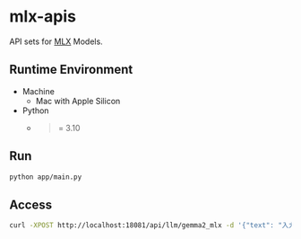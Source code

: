# mlx-apis

API sets for [MLX](https://huggingface.co/docs/hub/mlx) Models.

## Runtime Environment

* Machine
  * Mac with Apple Silicon
* Python
  * >= 3.10

## Run

```bash
python app/main.py
```

## Access

```bash
curl -XPOST http://localhost:18081/api/llm/gemma2_mlx -d '{"text": "入力テキスト"}' -H "Content-Type: application/json"
```